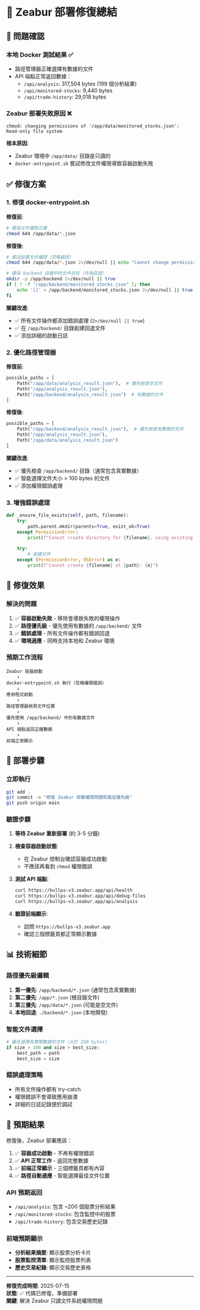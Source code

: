 # 🚀 Zeabur 部署修復總結

## 🐛 問題確認

### **本地 Docker 測試結果** ✅
- 路徑管理器正確選擇有數據的文件
- API 端點正常返回數據：
  - `/api/analysis`: 317,504 bytes (199 個分析結果)
  - `/api/monitored-stocks`: 9,440 bytes
  - `/api/trade-history`: 29,018 bytes

### **Zeabur 部署失敗原因** ❌
```
chmod: changing permissions of '/app/data/monitored_stocks.json': Read-only file system
```

**根本原因**: 
- Zeabur 環境中 `/app/data/` 目錄是只讀的
- `docker-entrypoint.sh` 嘗試修改文件權限導致容器啟動失敗

## ✅ 修復方案

### 1. **修復 docker-entrypoint.sh**

**修復前**:
```bash
# 確保文件權限正確
chmod 644 /app/data/*.json
```

**修復後**:
```bash
# 嘗試設置文件權限（忽略錯誤）
chmod 644 /app/data/*.json 2>/dev/null || echo "Cannot change permissions in /app/data/"

# 確保 backend 目錄中的文件存在（作為回退）
mkdir -p /app/backend 2>/dev/null || true
if [ ! -f "/app/backend/monitored_stocks.json" ]; then
    echo '[]' > /app/backend/monitored_stocks.json 2>/dev/null || true
fi
```

**關鍵改進**:
- ✅ 所有文件操作都添加錯誤處理 (`2>/dev/null || true`)
- ✅ 在 `/app/backend/` 目錄創建回退文件
- ✅ 添加詳細的啟動日誌

### 2. **優化路徑管理器**

**修復前**:
```python
possible_paths = [
    Path("/app/data/analysis_result.json"),  # 優先檢查空文件
    Path("/app/analysis_result.json"),
    Path("/app/backend/analysis_result.json")  # 有數據的文件
]
```

**修復後**:
```python
possible_paths = [
    Path("/app/backend/analysis_result.json"),  # 優先檢查有數據的文件
    Path("/app/analysis_result.json"),
    Path("/app/data/analysis_result.json")
]
```

**關鍵改進**:
- ✅ 優先檢查 `/app/backend/` 目錄（通常包含真實數據）
- ✅ 智能選擇文件大小 > 100 bytes 的文件
- ✅ 添加權限錯誤處理

### 3. **增強錯誤處理**

```python
def _ensure_file_exists(self, path, filename):
    try:
        path.parent.mkdir(parents=True, exist_ok=True)
    except PermissionError:
        print(f"Cannot create directory for {filename}, using existing path")
    
    try:
        # 創建文件
    except (PermissionError, OSError) as e:
        print(f"Cannot create {filename} at {path}: {e}")
```

## 🎯 修復效果

### **解決的問題**
1. ✅ **容器啟動失敗** - 移除會導致失敗的權限操作
2. ✅ **路徑優先級** - 優先使用有數據的 `/app/backend/` 文件
3. ✅ **錯誤處理** - 所有文件操作都有錯誤回退
4. ✅ **環境適應** - 同時支持本地和 Zeabur 環境

### **預期工作流程**
```
Zeabur 容器啟動
    ↓
docker-entrypoint.sh 執行（忽略權限錯誤）
    ↓
應用程式啟動
    ↓
路徑管理器檢測文件位置
    ↓
優先使用 /app/backend/ 中的有數據文件
    ↓
API 端點返回正確數據
    ↓
前端正常顯示
```

## 🚀 部署步驟

### **立即執行**
```bash
git add .
git commit -m "修復 Zeabur 部署權限問題和路徑優先級"
git push origin main
```

### **驗證步驟**

1. **等待 Zeabur 重新部署** (約 3-5 分鐘)

2. **檢查容器啟動狀態**:
   - 在 Zeabur 控制台確認容器成功啟動
   - 不應該再看到 `chmod` 權限錯誤

3. **測試 API 端點**:
   ```bash
   curl https://bullps-v3.zeabur.app/api/health
   curl https://bullps-v3.zeabur.app/api/debug-files
   curl https://bullps-v3.zeabur.app/api/analysis
   ```

4. **驗證前端顯示**:
   - 訪問 `https://bullps-v3.zeabur.app`
   - 確認三個標籤頁都正常顯示數據

## 📊 技術細節

### **路徑優先級邏輯**
1. **第一優先**: `/app/backend/*.json` (通常包含真實數據)
2. **第二優先**: `/app/*.json` (根目錄文件)
3. **第三優先**: `/app/data/*.json` (可能是空文件)
4. **本地回退**: `./backend/*.json` (本地開發)

### **智能文件選擇**
```python
# 優先選擇有實際數據的文件（大於 100 bytes）
if size > 100 and size > best_size:
    best_path = path
    best_size = size
```

### **錯誤處理策略**
- 所有文件操作都有 try-catch
- 權限錯誤不會導致應用崩潰
- 詳細的日誌記錄便於調試

## 🎉 預期結果

修復後，Zeabur 部署應該：

1. ✅ **容器成功啟動** - 不再有權限錯誤
2. ✅ **API 正常工作** - 返回完整數據
3. ✅ **前端正常顯示** - 三個標籤頁都有內容
4. ✅ **路徑自動適應** - 智能選擇最佳文件位置

### **API 預期返回**
- `/api/analysis`: 包含 ~200 個股票分析結果
- `/api/monitored-stocks`: 包含監控中的股票
- `/api/trade-history`: 包含交易歷史記錄

### **前端預期顯示**
- **分析結果摘要**: 顯示股票分析卡片
- **股票監控清單**: 顯示監控股票列表
- **歷史交易紀錄**: 顯示交易歷史表格

---

**修復完成時間**: 2025-07-15  
**狀態**: ✅ 代碼已修復，準備部署  
**關鍵**: 解決 Zeabur 只讀文件系統權限問題
